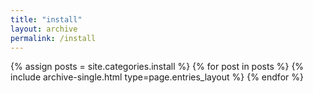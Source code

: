 ```yaml
---
title: "install"
layout: archive
permalink: /install
---
```



{% assign posts = site.categories.install %}
{% for post in posts %} {% include archive-single.html type=page.entries_layout %} {% endfor %}